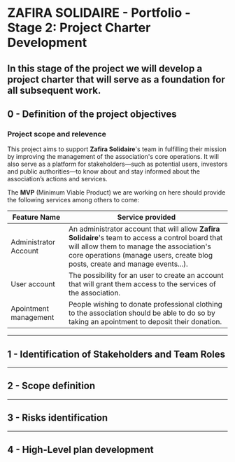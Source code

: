 # ZAFIRA SOLIDAIRE - Portfolio - Stage 2: Project Charter Development
## In this stage of the project we will develop a project charter that will serve as a foundation for all subsequent work.

## 0 - Definition of the project objectives
### Project scope and relevence

This project aims to support **Zafira Solidaire**'s team in fulfilling their mission by improving the management of the association's core operations. It will also serve as a platform for stakeholders—such as potential users, investors and public authorities—to know about and stay informed about the association’s actions and services.

The **MVP** (Minimum Viable Product) we are working on here should provide the following services among others to come:

| Feature Name           | Service provided |
| ---------------------- | ---------------- |
| Administrator Account  | An administrator account that will allow **Zafira Solidaire**'s team to access a control board that will allow them to manage the association's core operations (manage users, create blog posts, create and manage events...). |
| User account           | The possibility for an user to create an account that will grant them access to the services of the association. |
| Apointment management  | People wishing to donate professional clothing to the association should be able to do so by taking an apointment to deposit their donation. |

---

## 1 - Identification of Stakeholders and Team Roles

---

## 2 - Scope definition

---

## 3 - Risks identification

---

## 4 - High-Level plan development
